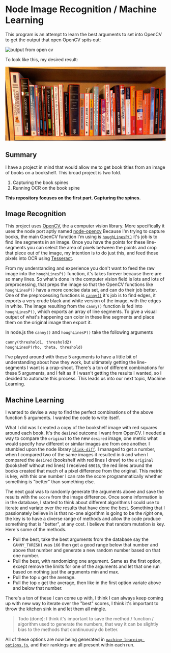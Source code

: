 # Node Image Recognition / Machine Learning

This program is an attempt to learn the best arguments to set into OpenCV to get the output that open OpenCV spits out:

![output from open cv](./documenting/run1.gif)

To look like this, my desired result:

![like this](./images-raw/desired.jpg)

## Summary

I have a project in mind that would allow me to get book titles from an image of books on a bookshelf. This broad project is two fold.

1. Capturing the book spines
2. Running OCR on the book spine

__This repository focuses on the first part. Capturing the spines.__

## Image Recognition

This project uses [OpenCV](http://opencv.org/), the a computer vision library. More specifically it uses the node port aptly named [node-opencv](https://github.com/peterbraden/node-opencv) Because I'm trying to capture books, the main OpenCV function I'm using is [`houghLinesP()`](http://docs.opencv.org/modules/imgproc/doc/feature_detection.html?highlight=houghlinesp#houghlinesp) it's job is to find line segments in an image. Once you have the points for these line-segments you can select the area of pixels between the points and crop that piece out of the image, my intention is to do just this, and feed those pixels into OCR using [Tesseract](https://code.google.com/p/tesseract-ocr/).

From my understanding and experience you don't want to feed the raw image into the `houghLinesP()` function, it's takes forever because there are so many lines. So what's done in the computer vision field is lots and lots of preprocessing, that preps the image so that the OpenCV functions like `houghLinesP()` have a more concise data set, and can do their job better. One of the preprocessing functions is [`canny()`](http://docs.opencv.org/modules/imgproc/doc/feature_detection.html?highlight=canny#canny) it's job is to find edges, it exports a very crude black and white version of the image, with the edges in white. The image resulting from the `canny()` function is fed into `houghLinesP()`, which exports an array of line segments. To give a visual output of what's happening can color in these line segments and place them on the original image then export it.

In node.js the `canny()` and `houghLinesP()` take the following arguments

```
canny(threshold1, threshold2)
houghLinesP(rho, theta, threshold)
```

I've played around with these 5 arguments to have a little bit of understanding about how they work, but ultimately getting the line-segments I want is a crap-shoot. There's a ton of different combinations for these 5 arguments, and I felt as if I wasn't getting the results I wanted, so I decided to automate this process. This leads us into our next topic, Machine Learning.

## Machine Learning

I wanted to devise a way to find the perfect combinations of the above function 5 arguments. I wanted the code to write itself.

What I did was I created a copy of the bookshelf image with red squares around each book. It's the `desired` outcome I want from OpenCV. I needed a way to compare the `original` to the new `desired` image, one metric what would specify how different or similar images are from one another. I stumbled upon the node library [`blink-diff`](https://github.com/yahoo/blink-diff). I managed to get a number, when I compared two of the same images it resulted in `0` and when I compared the `desired` (bookshelf with red lines I drew) to the `original` (bookshelf without red lines) I received `69016`, the red lines around the books created that much of a pixel difference from the original. This metric is key, with this one number I can rate the score programmatically whether something is "better" than something else.

The next goal was to randomly generate the arguments above and save the results with the `score` from the image difference. Once some information is in the database, I started to think about different algorithms I could use to iterate and variate over the results that have done the best. Something that I passionately believe in is that no-one algorithm is going to be the _right_ one, the key is to have a diverse range of methods and allow the code produce something that is "better", at any cost. I believe that random mutation is key. Here's some of the methods.

* Pull the best, take the best arguments from the database say the `CANNY_THRESH1` was `166` then get a good range below that number and above that number and generate a new random number based on that one number.
* Pull the best, with randomizing one argument. Same as the first option, except remove the limits for one of the arguments and let that one run based on nothing just the arguments min and max.
* Pull the top `x` get the average.
* Pull the top `x` get the average, then like in the first option variate above and below that number.

There's a ton of these I can come up with, I think I can always keep coming up with new way to iterate over the "best" scores, I think it's important to throw the kitchen sink in and let them all mingle.

> Todo (done): I think it's important to save the method / function / algorithm used to generate the numbers, that way it can be slightly bias to the methods that continuously do better.

All of these options are now being generated in [`machine-learning-options.js`](./machine-learning-options.js), and their rankings are all present within each run.
